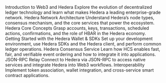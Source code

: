 Introduction to Web3 and Hedera
Explore the evolution of decentralized ledger technology and learn what makes Hedera a leading enterprise-grade network.
Hedera Network Architecture
Understand Hedera’s node types, consensus mechanism, and the core services that power the ecosystem.
Hedera Core Concepts
Grasp accounts, keys, transactions, scheduled actions, confirmations, and the role of HBAR in the Hedera economy.
Getting Started with the Hedera Wallet & SDKs
Set up your development environment, use Hedera SDKs and the Hedera client, and perform common ledger operations.
Hedera Consensus Service
Learn how HCS enables fast, fair, and verifiable event ordering and how to integrate it into applications.
JSON-RPC Relay
Connect to Hedera via JSON-RPC to access native services and integrate Hedera into Web3 workflows.
Interoperability
Implement token association, wallet integration, and cross-service smart contract applications.